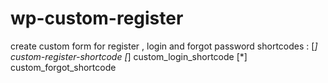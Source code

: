 wp-custom-register
==================

create custom form for register , login and forgot password 
shortcodes : 
    [*] custom-register-shortcode
    [*] custom_login_shortcode
    [*] custom_forgot_shortcode
    